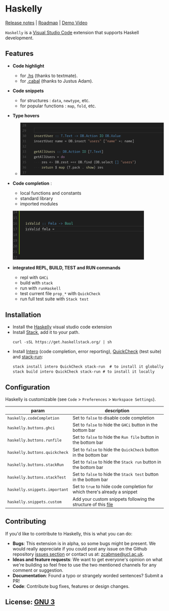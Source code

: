 # Haskelly

[Release notes](https://github.com/haskelly-dev/Haskelly/Haskelly/releases)  | [Roadmap](https://trello.com/b/vsMlLU4h/haskelly-features) | [Demo Video](https://www.youtube.com/watch?v=r3x64iz5xDk)

`Haskelly` is a [Visual Studio Code](https://code.visualstudio.com/) extension that supports Haskell development.

## Features

* __Code highlight__
  - for [.hs](https://github.com/textmate/haskell.tmbundle) (thanks to textmate).
  - for [.cabal](https://github.com/JustusAdam/language-haskell/blob/master/syntaxes/cabal.tmLanguage) (thanks to Justus Adam).


* __Code snippets__
  - for structures : `data`, `newtype`, etc.
  - for popular functions : `map`, `fold`, etc.


* __Type hovers__
    - ![hover](resources/hover.gif)


* __Code completion__ :
    - local functions and constants
    - standard library
    - imported modules
    
    ![completion](resources/completion.gif)


* __integrated REPL, BUILD, TEST and RUN commands__
  - repl with `GHCi`
  - build with `stack`
  - run with `runHaskell`
  - test current file `prop_*` with `QuickCheck`
  - run full test suite with `Stack test`

## Installation

* Install the [Haskelly](https://marketplace.visualstudio.com/items?itemName=UCL.haskelly) visual studio code extension
* Install [Stack](https://www.haskellstack.org), add it to your path.
  ```shell
  curl -sSL https://get.haskellstack.org/ | sh
  ```
* Install [Intero](https://github.com/commercialhaskell/intero) (code completion, error reporting), [QuickCheck](https://hackage.haskell.org/package/QuickCheck) (test suite) and [stack-run](https://hackage.haskell.org/package/stack-run):
  ```shell
  stack install intero QuickCheck stack-run  # to install it globally
  stack build intero QuickCheck stack-run # to install it locally
  ```

## Configuration

Haskelly is customizable
(see `Code` > `Preferences` > `Workspace Settings`).

|param                          | description              |
|----------------------------   |--------------------------|
| `haskelly.codeCompletion`     | Set to `false` to disable code completion|
| `haskelly.buttons.ghci`       | Set to `false` to hide the `GHCi` button in the bottom bar|
| `haskelly.buttons.runfile`    | Set to `false` to hide the `Run file` button in the bottom bar|
| `haskelly.buttons.quickcheck` | Set to `false` to hide the `QuickCheck` button in the bottom bar|
| `haskelly.buttons.stackRun`   | Set to `false` to hide the `Stack run` button in the bottom bar|
| `haskelly.buttons.stackTest`  | Set to `false` to hide the `Stack test` button in the bottom bar|
| `haskelly.snippets.important` | Set to `true` to hide code completion for which there's already a snippet|
| `haskelly.snippets.custom`    | Add your custom snippets following the structure of this [file](https://github.com/haskelly-dev/Haskelly/Haskelly/tree/master/languages/snippets/haskell.json)|


## Contributing

If you'd like to contribute to Haskelly, this is what you can do:

* __Bugs__: This extension is in alpha, so some bugs might be present. We would really appreciate if you
could post any issue on the Github repository [issues section](https://github.com/haskelly-dev/Haskelly/Haskelly/issues) or contact us at: [zcabmse@ucl.ac.uk](mailto:zcabmse@ucl.ac.uk?Subject=Haskelly%20feedback).
* __Ideas and feature requests__: We want to get everyone's opinion on what we're building so feel free to use the two mentioned channels for any comment or suggestion.
* __Documentation__: Found a typo or strangely worded sentences? Submit a PR!
* __Code__: Contribute bug fixes, features or design changes.


## License: [GNU 3](https://github.com/haskelly-dev/Haskelly/blob/master/License.txt)
